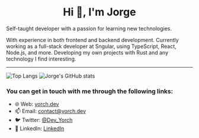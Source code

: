 <h1 align="center">Hi 👋, I'm Jorge</h1>

<p>
Self-taught developer with a passion for learning new technologies.
</p>
<p>
With experience in both frontend and backend development.
Currently working as a full-stack developer at Sngular, using TypeScript, React, Node.js, and more.
Developing my own projects with Rust and any technology I find interesting.
</p>

<hr/>

![Top Langs](https://github-readme-stats.vercel.app/api/top-langs/?username=JorgeMayoral&layout=donut)
![Jorge's GitHub stats](https://github-readme-stats.vercel.app/api?username=JorgeMayoral&show_icons=true&hide=contribs&rank_icon=github)

<h3>You can get in touch with me through the following links:</h3>

- 🌐 Web: <a href="https://yorch.dev">yorch.dev</a>
- 📫 Email: <a href="mailto:contact@yorch.dev">contact@yorch.dev</a>
- 🐦 Twitter: <a href="https://twitter.com/Dev_Yorch">@Dev_Yorch</a>
- 👔 LinkedIn: <a href="https://www.linkedin.com/in/jorgemayoralalvarez/">LinkedIn</a>

<!--
**JorgeMayoral/JorgeMayoral** is a ✨ _special_ ✨ repository because its `README.md` (this file) appears on your GitHub profile.

Here are some ideas to get you started:

- 🔭 I’m currently working on ...
- 🌱 I’m currently learning ...
- 👯 I’m looking to collaborate on ...
- 🤔 I’m looking for help with ...
- 💬 Ask me about ...
- 📫 How to reach me: ...
- 😄 Pronouns: ...
- ⚡ Fun fact: ...
-->
